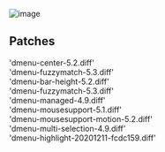 ![image](https://github.com/user-attachments/assets/64522167-fc58-44f1-addf-2eee844ce418)

## Patches

'dmenu-center-5.2.diff'  
'dmenu-fuzzymatch-5.3.diff'  
'dmenu-bar-height-5.2.diff'  
'dmenu-fuzzymatch-5.3.diff'  
'dmenu-managed-4.9.diff'  
'dmenu-mousesupport-5.1.diff'  
'dmenu-mousesupport-motion-5.2.diff'  
'dmenu-multi-selection-4.9.diff'  
'dmenu-highlight-20201211-fcdc159.diff'  


